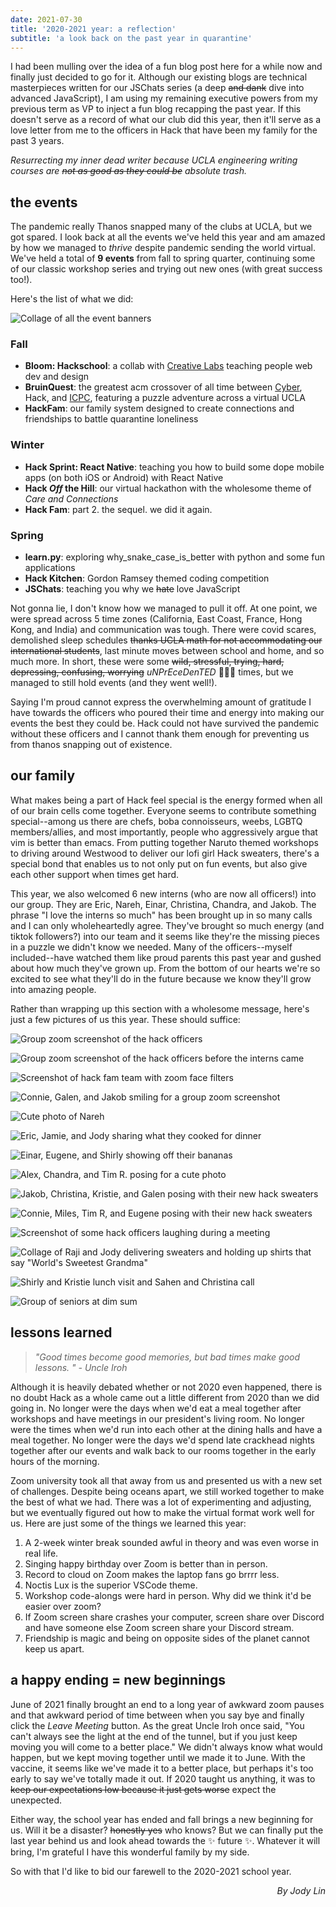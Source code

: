 ```yaml
---
date: 2021-07-30
title: '2020-2021 year: a reflection'
subtitle: 'a look back on the past year in quarantine'
---
```

I had been mulling over the idea of a fun blog post here for a while now and finally just decided to go for it. Although our existing blogs are technical masterpieces written for our JSChats series (a deep ~~and dank~~ dive into advanced JavaScript), I am using my remaining executive powers from my previous term as VP to inject a fun blog recapping the past year. If this doesn't serve as a record of what our club did this year, then it'll serve as a love letter from me to the officers in Hack that have been my family for the past 3 years. 

_Resurrecting my inner dead writer because UCLA engineering writing courses are ~~not as good as they could be~~ absolute trash._


## the events
The pandemic really Thanos snapped many of the clubs at UCLA, but we got spared. I look back at all the events we've held this year and am amazed by how we managed to _thrive_ despite pandemic sending the world virtual. We've held a total of **9 events** from fall to spring quarter, continuing some of our classic workshop series and trying out new ones (with great success too!). 

Here's the list of what we did: 

![Collage of all the event banners](./images/banners.png)

### Fall
* **Bloom: Hackschool**: a collab with [Creative Labs](https://www.creativelabsucla.com/) teaching people web dev and design
* **BruinQuest**: the greatest acm crossover of all time between [Cyber](https://acmcyber.com/), Hack, and [ICPC](https://icpc.uclaacm.com/), featuring a puzzle adventure across a virtual UCLA
* **HackFam**: our family system designed to create connections and friendships to battle quarantine loneliness

### Winter
* **Hack Sprint: React Native**: teaching you how to build some dope mobile apps (on both iOS or Android) with React Native
* **Hack _Off_ the Hill**: our virtual hackathon with the wholesome theme of _Care and Connections_
* **Hack Fam**: part 2. the sequel. we did it again.

### Spring
* **learn.py**: exploring why_snake_case_is_better with python and some fun applications
* **Hack Kitchen**: Gordon Ramsey themed coding competition
* **JSChats**: teaching you why we ~~hate~~ love JavaScript

Not gonna lie, I don't know how we managed to pull it off. At one point, we were spread across 5 time zones (California, East Coast, France, Hong Kong, and India) and communication was tough. There were covid scares, demolished sleep schedules ~~thanks UCLA math for not accommodating our international students~~, last minute moves between school and home, and so much more. In short, these were some ~~wild, stressful, trying, hard, depressing, confusing, worrying~~ _uNPrEceDenTED_ 🤮🤮🤮 times, but we managed to still hold events (and they went well!). 

Saying I'm proud cannot express the overwhelming amount of gratitude I have towards the officers who poured their time and energy into making our events the best they could be. Hack could not have survived the pandemic without these officers and I cannot thank them enough for preventing us from thanos snapping out of existence. 

## our family
What makes being a part of Hack feel special is the energy formed when all of our brain cells come together. Everyone seems to contribute something special--among us there are chefs, boba connoisseurs, weebs, LGBTQ members/allies, and most importantly, people who aggressively argue that vim is better than emacs. From putting together Naruto themed workshops to driving around Westwood to deliver our lofi girl Hack sweaters, there's a special bond that enables us to not only put on fun events, but also give each other support when times get hard.

This year, we also welcomed 6 new interns (who are now all officers!) into our group. They are Eric, Nareh, Einar, Christina, Chandra, and Jakob. The phrase "I love the interns so much" has been brought up in so many calls and I can only wholeheartedly agree. They've brought so much energy (and tiktok followers?) into our team and it seems like they're the missing pieces in a puzzle we didn't know we needed. Many of the officers--myself included--have watched them like proud parents this past year and gushed about how much they've grown up. From the bottom of our hearts we're so excited to see what they'll do in the future because we know they'll grow into amazing people. 

Rather than wrapping up this section with a wholesome message, here's just a few pictures of us this year. These should suffice: 

![Group zoom screenshot of the hack officers](./images/zoom-screenshot.png)

![Group zoom screenshot of the hack officers before the interns came](./images/zoom-screenshot-2.png)

![Screenshot of hack fam team with zoom face filters](./images/zoom-screenshot-hackfam.png)

![Connie, Galen, and Jakob smiling for a group zoom screenshot](./images/hack-buddy-1.png)

![Cute photo of Nareh](./images/nareh.png)

![Eric, Jamie, and Jody sharing what they cooked for dinner](./images/hack-buddy-3.png)

![Einar, Eugene, and Shirly showing off their bananas](./images/hack-buddy-5.png)

![Alex, Chandra, and Tim R. posing for a cute photo](./images/hack-buddy-6.png)

![Jakob, Christina, Kristie, and Galen posing with their new hack sweaters](./images/sweater-collage-1.jpg)

![Connie, Miles, Tim R, and Eugene posing with their new hack sweaters](./images/sweater-collage-2.jpg)

![Screenshot of some hack officers laughing during a meeting](./images/zoom-screenshot-3.png)

![Collage of Raji and Jody delivering sweaters and holding up shirts that say "World's Sweetest Grandma"](./images/grandma-collage.jpg)

![Shirly and Kristie lunch visit and Sahen and Christina call](./images/buddy-collage.jpg)

![Group of seniors at dim sum](./images/senior-dim-sum.jpg)



## lessons learned

> _"Good times become good memories, but bad times make good lessons. " - Uncle Iroh_

Although it is heavily debated whether or not 2020 even happened, there is no doubt Hack as a whole came out a little different from 2020 than we did going in. No longer were the days when we'd eat a meal together after workshops and have meetings in our president's living room. No longer were the times when we'd run into each other at the dining halls and have a meal together. No longer were the days we'd spend late crackhead nights together after our events and walk back to our rooms together in the early hours of the morning. 

Zoom university took all that away from us and presented us with a new set of challenges. Despite being oceans apart, we still worked together to make the best of what we had. There was a lot of experimenting and adjusting, but we eventually figured out how to make the virtual format work well for us. Here are just some of the things we learned this year:

1. A 2-week winter break sounded awful in theory and was even worse in real life. 
1. Singing happy birthday over Zoom is better than in person.
1. Record to cloud on Zoom makes the laptop fans go brrrr less.
1. Noctis Lux is the superior VSCode theme.
1. Workshop code-alongs were hard in person. Why did we think it'd be easier over zoom?
1. If Zoom screen share crashes your computer, screen share over Discord and have someone else Zoom screen share your Discord stream. 
1. Friendship is magic and being on opposite sides of the planet cannot keep us apart. 

## a happy ending = new beginnings
June of 2021 finally brought an end to a long year of awkward zoom pauses and that awkward period of time between when you say bye and finally click the _Leave Meeting_ button. As the great Uncle Iroh once said, "You can't always see the light at the end of the tunnel, but if you just keep moving you will come to a better place." We didn't always know what would happen, but we kept moving together until we made it to June. With the vaccine, it seems like we've made it to a better place, but perhaps it's too early to say we've totally made it out. If 2020 taught us anything, it was to ~~keep our expectations low because it just gets worse~~ expect the unexpected. 

Either way, the school year has ended and fall brings a new beginning for us. Will it be a disaster? ~~honestly yes~~ who knows? But we can finally put the last year behind us and look ahead towards the ✨ future ✨. Whatever it will bring, I'm grateful I have this wonderful family by my side. 

So with that I'd like to bid our farewell to the 2020-2021 school year. 

_<div style="text-align: right">By Jody Lin</div>_
